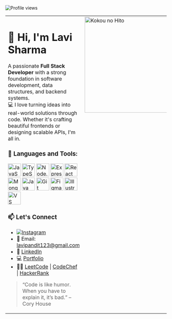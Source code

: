 ![Profile views](https://komarev.com/ghpvc/?username=dev-Lavi&label=Profile%20views&color=0e75b6&style=flat)

<table>
  <tr>
    <td valign="top" width="60%">

<h1>👋 Hi, I'm Lavi Sharma</h1>

A passionate <strong>Full Stack Developer</strong> with a strong foundation in software development, data structures, and backend systems.  
💻 I love turning ideas into real-world solutions through code. Whether it's crafting beautiful frontends or designing scalable APIs, I'm all in.

<h3>🚀 Languages and Tools:</h3>

<p align="left">
  <img src="https://cdn.jsdelivr.net/gh/devicons/devicon/icons/javascript/javascript-original.svg" alt="JavaScript" width="40" height="40"/>
  <img src="https://cdn.jsdelivr.net/gh/devicons/devicon/icons/typescript/typescript-original.svg" alt="TypeScript" width="40" height="40"/>
  <img src="https://cdn.jsdelivr.net/gh/devicons/devicon/icons/nodejs/nodejs-original.svg" alt="Node.js" width="40" height="40"/>
  <img src="https://cdn.jsdelivr.net/gh/devicons/devicon/icons/express/express-original.svg" alt="Express" width="40" height="40"/>
  <img src="https://cdn.jsdelivr.net/gh/devicons/devicon/icons/react/react-original.svg" alt="React" width="40" height="40"/>
  <img src="https://cdn.jsdelivr.net/gh/devicons/devicon/icons/mongodb/mongodb-original.svg" alt="MongoDB" width="40" height="40"/>
  <img src="https://cdn.jsdelivr.net/gh/devicons/devicon/icons/java/java-original.svg" alt="Java" width="40" height="40"/>
  <img src="https://cdn.jsdelivr.net/gh/devicons/devicon/icons/git/git-original.svg" alt="Git" width="40" height="40"/>
  <img src="https://cdn.jsdelivr.net/gh/devicons/devicon/icons/figma/figma-original.svg" alt="Figma" width="40" height="40"/>
  <img src="https://cdn.jsdelivr.net/gh/devicons/devicon/icons/illustrator/illustrator-line.svg" alt="Illustrator" width="40" height="40"/>
  <img src="https://cdn.jsdelivr.net/gh/devicons/devicon/icons/vscode/vscode-original.svg" alt="VS Code" width="40" height="40"/>
</p>

<h3>📫 Let's Connect</h3>

- [![Instagram](https://img.shields.io/badge/-Instagram-E4405F?style=flat-square&logo=instagram&logoColor=white)](https://www.instagram.com/lavi_pachauri_?utm_source=qr&igsh=YmJjYnNocHR0M2o3)
- 📧 Email: [lavipandit123@gmail.com](mailto:lavipandit123@gmail.com)  
- 🔗 [LinkedIn](https://www.linkedin.com/in/lavi-sharma-332a6a327/)  
- 💻 [Portfolio]()  
- 👨‍💻 [LeetCode](https://leetcode.com/u/Lavi10/) | [CodeChef](https://www.codechef.com/users/lavi_dev) | [HackerRank](https://www.hackerrank.com/profile/lavipandit123)

> “Code is like humor. When you have to explain it, it’s bad.” – Cory House

</td>
<td valign="top" width="40%">
  <img src="https://c.tenor.com/VNv2gnqXFrMAAAAd/tenor.gif" alt="Kokou no Hito" width="300"/>
</td>
  </tr>
</table>
